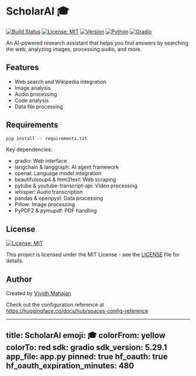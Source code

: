
# ScholarAI 🎓

[![Build Status](https://img.shields.io/badge/build-passing-brightgreen)](https://huggingface.co/spaces/Lasdw/ScholarAI)
[![License: MIT](https://img.shields.io/badge/License-MIT-yellow.svg)](https://opensource.org/licenses/MIT)
[![Version](https://img.shields.io/badge/version-1.0.0-blue)](https://huggingface.co/spaces/Lasdw/ScholarAI)
[![Python](https://img.shields.io/badge/python-3.11-blue)](https://www.python.org/downloads/)
[![Gradio](https://img.shields.io/badge/gradio-5.29.1-orange)](https://gradio.app/)

An AI-powered research assistant that helps you find answers by searching the web, analyzing images, processing audio, and more.

## Features

- Web search and Wikipedia integration
- Image analysis
- Audio processing
- Code analysis
- Data file processing

## Requirements

```bash
pip install -r requirements.txt
```

Key dependencies:

- gradio: Web interface
- langchain & langgraph: AI agent framework
- openai: Language model integration
- beautifulsoup4 & html2text: Web scraping
- pytube & youtube-transcript-api: Video processing
- whisper: Audio transcription
- pandas & openpyxl: Data processing
- Pillow: Image processing
- PyPDF2 & pymupdf: PDF handling

## License

[![License: MIT](https://img.shields.io/badge/License-MIT-yellow.svg)](https://opensource.org/licenses/MIT)

This project is licensed under the MIT License - see the [LICENSE](LICENSE) file for details.

## Author

Created by [Vividh Mahajan](https://huggingface.co/Lasdw)

Check out the configuration reference at https://huggingface.co/docs/hub/spaces-config-reference

---
title: ScholarAI
emoji: 🎓
colorFrom: yellow
colorTo: red
sdk: gradio
sdk_version: 5.29.1
app_file: app.py
pinned: true
hf_oauth: true
hf_oauth_expiration_minutes: 480
---
